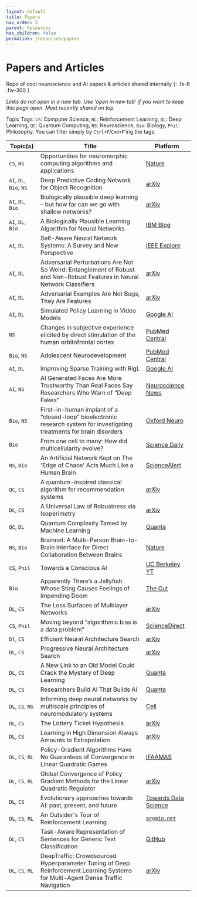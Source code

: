 ```yaml
---
layout: default
title: Papers
nav_order: 2
parent: Resources
has_children: false
permalink: /resources/papers
---
```


# Papers and Articles

Repo of cool neuroscience and AI papers & articles shared internally
{: .fs-6 .fw-300 }

*Links do not open in a new tab. Use 'open in new tab' if you want to keep this page open. Most recently shared on top.*

Topic Tags: `CS`: Computer Science, `RL`: Reinforcement Learning, `DL`: Deep Learning, `QC`: Quantum Computing, `NS`: Neuroscience, `Bio`: Biology, `Phil`: Philosophy. You can filter simply by `Ctrl+F`/`Cmd+F`'ing the tags.

| Topic(s) | Title | Platform |
| --- | --- | --- |
| `CS`, `NS` | Opportunities for neuromorphic computing algorithms and applications | [Nature](https://www.nature.com/articles/s43588-021-00184-y) |
| `AI`, `DL`, `Bio`, `NS` | Deep Predictive Coding Network for Object Recognition |  [arXiv](https://arxiv.org/ftp/arxiv/papers/1802/1802.04762.pdf) |
| `AI`, `DL`, `Bio` | Biologically plausible deep learning – but how far can we go with shallow networks? | [arXiv](https://arxiv.org/pdf/1905.04101.pdf) |
| `AI`, `DL`, `Bio` | A Biologically Plausible Learning Algorithm for Neural Networks | [IBM Blog](https://www.ibm.com/blogs/research/2019/04/biological-algorithm/) |
| `AI`, `DL` | Self-Aware Neural Network Systems: A Survey and New Perspective | [IEEE Explore](https://ieeexplore.ieee.org/document/9045930) |
| `AI`, `DL` | Adversarial Perturbations Are Not So Weird: Entanglement of Robust and Non-Robust Features in Neural Network Classifiers | [arXiv](https://arxiv.org/pdf/1905.02175.pdf) |
| `AI`, `DL` | Adversarial Examples Are Not Bugs, They Are Features | [arXiv](https://arxiv.org/pdf/1905.02175.pdf) |
| `AI`, `DL` | Simulated Policy Learning in Video Models | [Google AI](https://ai.googleblog.com/2019/03/simulated-policy-learning-in-video.html) |
| `NS` | Changes in subjective experience elicited by direct stimulation of the human orbitofrontal cortex | [PubMed Central](https://www.ncbi.nlm.nih.gov/pmc/articles/PMC6202946/) |
| `Bio`, `NS` | Adolescent Neurodevelopment | [PubMed Central](https://www.ncbi.nlm.nih.gov/pmc/articles/PMC3982854/) |
| `AI`, `DL` | Improving Sparse Training with RigL | [Google AI](https://ai.googleblog.com/2020/09/improving-sparse-training-with-rigl.html) |
| `AI`, `NS` | AI Generated Faces Are More Trustworthy Than Real Faces Say Researchers Who Warn of “Deep Fakes” | [Neuroscience News](https://neurosciencenews.com/ai-generated-faces-trust-20071/) |
| `Bio`, `NS` | First-in-human implant of a “closed-loop” bioelectronic research system for investigating treatments for brain disorders | [Oxford Neuro](https://www.neuroscience.ox.ac.uk/news/first-in-human-implant-of-a-201cclosed-loop201d-bioelectronic-research-system-for-investigating-treatments-for-brain-disorders) |
| `Bio` | From one cell to many: How did multicellularity evolve? | [Science Daily](https://www.sciencedaily.com/releases/2014/01/140125172414.htm) |
| `NS`, `Bio` | An Artificial Network Kept on The 'Edge of Chaos' Acts Much Like a Human Brain | [ScienceAlert](https://www.sciencealert.com/an-artificial-network-kept-on-the-edge-of-chaos-acts-much-like-a-human-brain?fbclid=IwAR3_PdbxP_gFiTp0xh-Bp5hR1LXof8H_1UyCQM7n_1IQNeJHYXc7zp1_ms4) |
| `QC`, `CS` | A quantum-inspired classical algorithm for recommendation systems | [arXiv](https://arxiv.org/pdf/1807.04271.pdf) |
| `DL`, `CS` | A Universal Law of Robustness via Isoperimetry | [arXiv](https://arxiv.org/pdf/2105.12806.pdf) |
| `QC`, `DL` | Quantum Complexity Tamed by Machine Learning | [Quanta](https://www.quantamagazine.org/quantum-complexity-tamed-by-machine-learning-20220207/?mc_cid=e519780d99&mc_eid=bf8609fba2) |
| `NS`, `Bio` | Brainnet: A Multi-Person Brain-to-Brain Interface for Direct Collaboration Between Brains | [Nature](https://www.nature.com/articles/s41598-019-41895-7) |
| `CS`, `Phil` | Towards a Conscious AI | [UC Berkeley YT](https://www.youtube.com/watch?v=AXKI2f1AxtM) |
| `Bio` | Apparently There’s a Jellyfish Whose Sting Causes Feelings of Impending Doom | [The Cut](https://www.thecut.com/2016/04/apparently-theres-a-jellyfish-whose-sting-causes-feelings-of-impending-doom.html) |
| `DL`, `CS` | The Loss Surfaces of Multilayer Networks | [arXiv](https://arxiv.org/abs/1412.0233) |
| `CS`, `Phil` | Moving beyond “algorithmic bias is a data problem” | [ScienceDirect](https://www.sciencedirect.com/science/article/pii/S2666389921000611) |
| `Dl`, `CS` | Efficient Neural Architecture Search | [arXiv](https://arxiv.org/pdf/1905.13577.pdf) |
| `DL`, `CS` | Progressive Neural Architecture Search | [arXiv](https://arxiv.org/pdf/1712.00559.pdf) |
| `DL`, `CS` | A New Link to an Old Model Could Crack the Mystery of Deep Learning | [Quanta](https://www.quantamagazine.org/a-new-link-to-an-old-model-could-crack-the-mystery-of-deep-learning-20211011/) |
| `DL`, `CS` | Researchers Build AI That Builds AI | [Quanta](https://www.quantamagazine.org/researchers-build-ai-that-builds-ai-20220125/) |
| `DL`, `CS`, `NS` | Informing deep neural networks by multiscale principles of neuromodulatory systems | [Cell](https://www.cell.com/trends/neurosciences/fulltext/S0166-2236(21)00256-3?dgcid=raven_jbs_aip_email) |
| `DL`, `CS` | The Lottery Ticket Hypothesis | [arXiv](https://arxiv.org/pdf/1803.03635.pdf) |
| `DL`, `CS` | Learning in High Dimension Always Amounts to Extrapolation | [arXiv](https://arxiv.org/abs/2110.09485) |
| `DL`, `CS`, `RL` | Policy-Gradient Algorithms Have No Guarantees of Convergence in Linear Quadratic Games | [IFAAMAS](https://www.ifaamas.org/Proceedings/aamas2020/pdfs/p860.pdf) |
| `DL`, `CS`, `RL`| Global Convergence of Policy Gradient Methods for the Linear Quadratic Regulator | [arXiv](https://arxiv.org/abs/1801.05039) |
| `DL`, `CS` | Evolutionary approaches towards AI: past, present, and future | [Towards Data Science](https://towardsdatascience.com/evolutionary-approaches-towards-ai-past-present-and-future-b23ccb424e98) |
|  `DL`, `CS`, `RL` | An Outsider's Tour of Reinforcement Learning | [`argmin.net`](https://www.argmin.net/2018/06/25/outsider-rl/) |
|  `DL`, `CS` | Task-Aware Representation of Sentences for Generic Text Classification | [GitHub](https://kishaloyhalder.github.io/pdfs/tars_coling2020.pdf) |
| `DL`, `CS`, `RL` | DeepTraffic: Crowdsourced Hyperparameter Tuning of Deep Reinforcement Learning Systems for Multi-Agent Dense Traffic Navigation | [arXiv](https://arxiv.org/pdf/1801.02805.pdf) |
